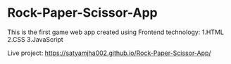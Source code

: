 # Rock-Paper-Scissor-App
This is the first game web app  created using Frontend technology:
1.HTML
2.CSS
3.JavaScript

Live project: https://satyamjha002.github.io/Rock-Paper-Scissor-App/
